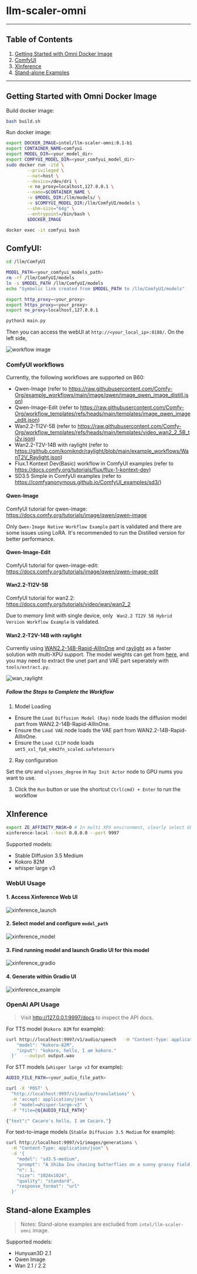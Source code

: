 # llm-scaler-omni

---

## Table of Contents

1. [Getting Started with Omni Docker Image](#getting-started-with-omni-docker-image)
2. [ComfyUI](#comfyui)
3. [XInference](#xinference)
4. [Stand-alone Examples](#stand-alone-examples)

---

## Getting Started with Omni Docker Image

Build docker image:

```bash
bash build.sh
```

Run docker image:

```bash
export DOCKER_IMAGE=intel/llm-scaler-omni:0.1-b1
export CONTAINER_NAME=comfyui
export MODEL_DIR=<your_model_dir>
export COMFYUI_MODEL_DIR=<your_comfyui_model_dir>
sudo docker run -itd \
        --privileged \
        --net=host \
        --device=/dev/dri \
        -e no_proxy=localhost,127.0.0.1 \
        --name=$CONTAINER_NAME \
        -v $MODEL_DIR:/llm/models/ \
        -v $COMFYUI_MODEL_DIR:/llm/ComfyUI/models \
        --shm-size="64g" \
        --entrypoint=/bin/bash \
        $DOCKER_IMAGE

docker exec -it comfyui bash
```

## ComfyUI:
```bash
cd /llm/ComfyUI

MODEL_PATH=<your_comfyui_models_path>
rm -rf /llm/ComfyUI/models
ln -s $MODEL_PATH /llm/ComfyUI/models
echo "Symbolic link created from $MODEL_PATH to /llm/ComfyUI/models"

export http_proxy=<your_proxy>
export https_proxy=<your_proxy>
export no_proxy=localhost,127.0.0.1

python3 main.py
```

Then you can access the webUI at `http://<your_local_ip>:8188/`. On the left side, 

![workflow image](./assets/confyui_workflow.png)

### ComfyUI workflows

Currently, the following workflows are supported on B60:
- Qwen-Image (refer to https://raw.githubusercontent.com/Comfy-Org/example_workflows/main/image/qwen/image_qwen_image_distill.json)
- Qwen-Image-Edit (refer to https://raw.githubusercontent.com/Comfy-Org/workflow_templates/refs/heads/main/templates/image_qwen_image_edit.json)
- Wan2.2-TI2V-5B (refer to https://raw.githubusercontent.com/Comfy-Org/workflow_templates/refs/heads/main/templates/video_wan2_2_5B_ti2v.json)
- Wan2.2-T2V-14B with raylight (refer to https://github.com/komikndr/raylight/blob/main/example_workflows/WanT2V_Raylight.json)
- Flux.1 Kontext Dev(Basic) workflow in ComfyUI examples (refer to https://docs.comfy.org/tutorials/flux/flux-1-kontext-dev)
- SD3.5 Simple in ComfyUI examples (refer to https://comfyanonymous.github.io/ComfyUI_examples/sd3/)

#### Qwen-Image

ComfyUI tutorial for qwen-image: https://docs.comfy.org/tutorials/image/qwen/qwen-image

Only `Qwen-Image Native Workflow Example` part is validated and there are some issues using LoRA. It's recommended to run the Distilled version for better performance.

#### Qwen-Image-Edit

ComfyUI tutorial for qwen-image-edit: https://docs.comfy.org/tutorials/image/qwen/qwen-image-edit

#### Wan2.2-TI2V-5B

ComfyUI tutorial for wan2.2: https://docs.comfy.org/tutorials/video/wan/wan2_2

Due to memory limit with single device, only `
Wan2.2 TI2V 5B Hybrid Version Workflow Example` is validated.

#### Wan2.2-T2V-14B with raylight

Currently using [WAN2.2-14B-Rapid-AllInOne](https://huggingface.co/Phr00t/WAN2.2-14B-Rapid-AllInOne) and [raylight](https://github.com/komikndr/raylight) as a faster solution with multi-XPU support. The model weights can get from [here](https://modelscope.cn/models/Phr00t/WAN2.2-14B-Rapid-AllInOne/files), and you may need to extract the unet part and VAE part seperately with `tools/extract.py`.

![wan_raylight](./assets/wan_raylight.png)

##### Follow the Steps to Complete the Workflow

1. Model Loading

- Ensure the `Load Diffusion Model (Ray)` node loads the diffusion model part from WAN2.2-14B-Rapid-AllInOne.
- Ensure the `Load VAE` node loads the VAE part from WAN2.2-14B-Rapid-AllInOne.
- Ensure the `Load CLIP` node loads `umt5_xxl_fp8_e4m3fn_scaled.safetensors`

2. Ray configuration

Set the `GPU` and `ulysses_degree` in `Ray Init Actor` node to GPU nums you want to use.

3. Click the `Run` button or use the shortcut `Ctrl(cmd) + Enter` to run the workflow

## XInference

```bash
export ZE_AFFINITY_MASK=0 # In multi XPU environment, clearly select GPU index to avoid bugs.
xinference-local --host 0.0.0.0 --port 9997
```
Supported models:
- Stable Diffusion 3.5 Medium
- Kokoro 82M
- whisper large v3

### WebUI Usage

#### 1. Access Xinference Web UI
![xinference_launch](./assets/xinference_launch.png)

#### 2. Select model and configure `model_path`
![xinference_model](./assets/xinference_configure.png)

#### 3. Find running model and launch Gradio UI for this model
![xinference_gradio](./assets/xinference_gradio.png)

#### 4. Generate within Gradio UI
![xinference_example](./assets/xinference_sd.png)

### OpenAI API Usage

> Visit http://127.0.0.1:9997/docs to inspect the API docs.

For TTS model (`Kokoro 82M` for example):
```bash
curl http://localhost:9997/v1/audio/speech   -H "Content-Type: application/json"   -d '{
    "model": "Kokoro-82M",
    "input": "kokoro, hello, I am kokoro." 
  }'   --output output.wav
```

For STT models (`whisper large v3` for example):
```bash
AUDIO_FILE_PATH=<your_audio_file_path>

curl -X 'POST' \
  "http://localhost:9997/v1/audio/translations" \
  -H 'accept: application/json' \
  -F "model=whisper-large-v3" \
  -F "file=@${AUDIO_FILE_PATH}"

{"text":" Cacaro's hello, I am Cacaro."}
```

For text-to-image models (`Stable Diffusion 3.5 Medium` for example):
```bash
curl http://localhost:9997/v1/images/generations \
  -H "Content-Type: application/json" \
  -d '{
    "model": "sd3.5-medium",
    "prompt": "A Shiba Inu chasing butterflies on a sunny grassy field, cartoon style, with vibrant colors.",
    "n": 1,
    "size": "1024x1024",
    "quality": "standard",
    "response_format": "url"
  }'
```

## Stand-alone Examples 

> Notes: Stand-alone examples are excluded from `intel/llm-scaler-omni` image.

Supported models:
- Hunyuan3D 2.1
- Qwen Image
- Wan 2.1 / 2.2

